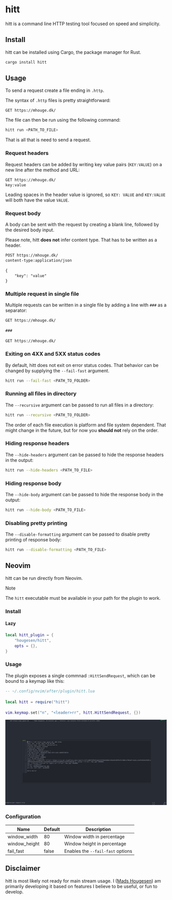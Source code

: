 # hitt

hitt is a command line HTTP testing tool focused on speed and simplicity.

## Install

hitt can be installed using Cargo, the package manager for Rust.

```sh
cargo install hitt
```

## Usage

To send a request create a file ending in `.http`.

The syntax of `.http` files is pretty straightforward:

```text
GET https://mhouge.dk/
```

The file can then be run using the following command:

```sh
hitt run <PATH_TO_FILE>
```

That is all that is need to send a request.

### Request headers

Request headers can be added by writing key value pairs (`KEY:VALUE`) on a new line after the method and URL:

```text
GET https://mhouge.dk/
key:value
```

Leading spaces in the header value is ignored, so `KEY: VALUE` and `KEY:VALUE` will both have the value `VALUE`.

### Request body

A body can be sent with the request by creating a blank line, followed by the desired body input.

Please note, hitt **does not** infer content type. That has to be written as a header.

```text
POST https://mhouge.dk/
content-type:application/json

{
    "key": "value"
}
```

### Multiple request in single file

Multiple requests can be written in a single file by adding a line with `###` as a separator:

```text
GET https://mhouge.dk/

###

GET https://mhouge.dk/
```

### Exiting on 4XX and 5XX status codes

By default, hitt does not exit on error status codes. That behavior can be changed by supplying the `--fail-fast` argument.

```sh
hitt run --fail-fast <PATH_TO_FOLDER>
```

### Running all files in directory

The `--recursive` argument can be passed to run all files in a directory:

```sh
hitt run --recursive <PATH_TO_FOLDER>
```

The order of each file execution is platform and file system dependent. That might change in the future, but for now you **should not** rely on the order.

### Hiding response headers

The `--hide-headers` argument can be passed to hide the response headers in the output:

```sh
hitt run --hide-headers <PATH_TO_FILE>
```

### Hiding response body

The `--hide-body` argument can be passed to hide the response body in the output:

```sh
hitt run --hide-body <PATH_TO_FILE>
```

### Disabling pretty printing

The `--disable-formatting` argument can be passed to disable pretty printing of response body:

```sh
hitt run --disable-formatting <PATH_TO_FILE>
```

## Neovim

hitt can be run directly from Neovim.

> [!NOTE]
> The `hitt` executable must be available in your path for the plugin to work.

### Install

#### Lazy

```lua
local hitt_plugin = {
    "hougesen/hitt",
    opts = {},
}
```

### Usage

The plugin exposes a single commnad `:HittSendRequest`, which can be bound to a keymap like this:

```lua
-- ~/.config/nvim/after/plugin/hitt.lua

local hitt = require("hitt")

vim.keymap.set("n", "<leader>rr", hitt.HittSendRequest, {})
```

![hitt neovim window](/docs/static/hitt-neovim-window.jpg)

### Configuration

| Name          | Default | Description                       |
| ------------- | ------- | --------------------------------- |
| window_width  | 80      | Window width in percentage        |
| window_height | 80      | Window height in percentage       |
| fail_fast     | false   | Enables the `--fail-fast` options |

## Disclaimer

hitt is most likely not ready for main stream usage. I ([Mads Hougesen](https://mhouge.dk)) am primarily developing it based on features I believe to be useful, or fun to develop.
